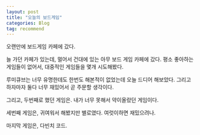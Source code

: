 ```yaml
---
layout: post
title: "오늘의 보드게임"
categories: Blog
tag: recommend
---
```



오랜만에 보드게임 카페에 갔다.

늘 가던 카페가 있는데, 멀어서 건대에 있는 아무 보드 게임 카페에 갔다.
평소 좋아하는 게임들이 없어서, 대중적인 게임들을 몇개 시도해봤다.

루미큐브는 너무 유명한데도 한번도 해본적이 없었는데 오늘 드디어 해보았다.
그리고 하자마자 둘다 너무 재밌어서 곧 주문할 생각이다.

그리고, 두번째로 했던 게임은.
내가 너무 못해서 약이올랐던 게임이다.

세번째 게임은, 귀여워서 해봤지만 별로였다. 여럿이하면 재밌으려나.

마지막 게임은, 다빈치 코드.
